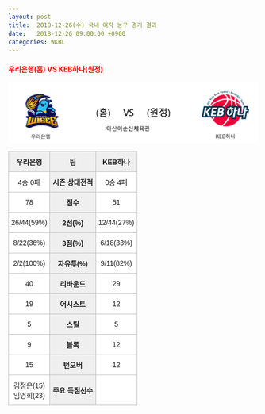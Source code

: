 ```yaml
---
layout: post
title:  2018-12-26(수) 국내 여자 농구 경기 결과
date:   2018-12-26 09:00:00 +0900
categories: WKBL
---
```


#### <span style="color:red"> 우리은행(홈) VS KEB하나(원정) </span>
![우리은행_KEB하나.png](../images/wkbl/match/우리은행_KEB하나.png)

<style type="text/css">
.tg  {border-collapse:collapse;border-spacing:0;}
.tg td{font-family:Arial, sans-serif;font-size:14px;padding:10px 5px;border-style:solid;border-width:1px;overflow:hidden;word-break:normal;border-color:#c0c0c0;}
.tg th{font-family:Arial, sans-serif;font-size:14px;font-weight:normal;padding:10px 5px;border-style:solid;border-width:1px;overflow:hidden;word-break:normal;border-color:#c0c0c0;}
.tg .tg-dcpn{background-color:#ffffff;border-color:#c0c0c0;text-align:center;vertical-align:middle}
.tg .tg-txr3{background-color:#ffffff;border-color:#c0c0c0;text-align:center;vertical-align:middle}
.tg .tg-o8le{background-color:#efefef;border-color:#c0c0c0;text-align:center;vertical-align:middle}
.tg .tg-rr9t{font-weight:bold;background-color:#efefef;border-color:#c0c0c0;text-align:center;vertical-align:middle}
.tg .tg-wazi{background-color:#efefef;border-color:#c0c0c0;text-align:center;vertical-align:middle}
</style>

<table class="tg">
  <tr>
    <th class="tg-rr9t">우리은행</th>
    <th class="tg-rr9t">팀</th>
    <th class="tg-rr9t">KEB하나</th>
  </tr>
  <tr>
    <td class="tg-dcpn">4승 0패</td>
    <td class="tg-rr9t">시즌 상대전적</td>
    <td class="tg-dcpn">0승 4패</td>
  </tr>
  <tr>
    <td class="tg-dcpn">78</td>
    <td class="tg-rr9t">점수</td>
    <td class="tg-dcpn">51</td>
  </tr>
  <tr>
    <td class="tg-dcpn">26/44(59%)</td>
    <td class="tg-rr9t">2점(%)</td>
    <td class="tg-dcpn">12/44(27%)</td>
  </tr>
  <tr>
    <td class="tg-dcpn">8/22(36%)</td>
    <td class="tg-rr9t">3점(%)</td>
    <td class="tg-dcpn">6/18(33%)</td>
  </tr>
  <tr>
    <td class="tg-dcpn">2/2(100%)</td>
    <td class="tg-rr9t">자유투(%)</td>
    <td class="tg-dcpn">9/11(82%)</td>
  </tr>
  <tr>
    <td class="tg-dcpn">40</td>
    <td class="tg-rr9t">리바운드</td>
    <td class="tg-dcpn">29</td>
  </tr>
  <tr>
    <td class="tg-dcpn">19</td>
    <td class="tg-rr9t">어시스트</td>
    <td class="tg-dcpn">12</td>
  </tr>
  <tr>
    <td class="tg-dcpn">5</td>
    <td class="tg-rr9t">스틸</td>
    <td class="tg-dcpn">5</td>
  </tr>
  <tr>
    <td class="tg-dcpn">9</td>
    <td class="tg-rr9t">블록</td>
    <td class="tg-dcpn">12</td>
  </tr>
  <tr>
    <td class="tg-dcpn">15</td>
    <td class="tg-rr9t">턴오버</td>
    <td class="tg-dcpn">12</td>
  </tr>
  <tr>
    <td class="tg-dcpn">김정은(15)<br>임영희(23)</td>
    <td class="tg-rr9t">주요 득점선수</td>
    <td class="tg-dcpn"></td>
  </tr>
</table>
